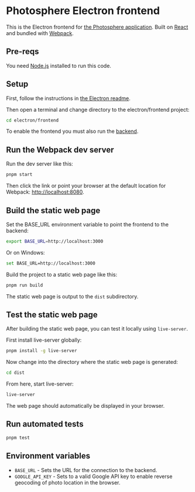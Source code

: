 # Photosphere Electron frontend

This is the Electron frontend for [the Photosphere application](https://rapidfullstackdevelopment.com/example-application). Built on [React](https://reactjs.org/) and bundled with [Webpack](https://webpack.js.org/).

## Pre-reqs

You need [Node.js](https://nodejs.org/) installed to run this code.

## Setup

First, follow the instructions in [the Electron readme](../README.md).

Then open a terminal and change directory to the electron/frontend project:

```bash
cd electron/frontend
```

To enable the frontend you must also run the [backend](../../backend/README.md).

## Run the Webpack dev server

Run the dev server like this:

```bash
pnpm start
```

Then click the link or point your browser at the default location for Webpack: [http://localhost:8080](http://localhost:8080).

## Build the static web page

Set the BASE_URL environment variable to point the frontend to the backend:

```bash
export BASE_URL=http://localhost:3000
```

Or on Windows:

```bash
set BASE_URL=http://localhost:3000
```

Build the project to a static web page like this:

```bash
pnpm run build
```

The static web page is output to the `dist` subdirectory.

## Test the static web page

After building the static web page, you can test it locally using `live-server`.

First install live-server globally:

```bash
pnpm install -g live-server
```

Now change into the directory where the static web page is generated:

```bash
cd dist
```

From here, start live-server:

```bash
live-server
```

The web page should automatically be displayed in your browser.

## Run automated tests

```bash
pnpm test
```

## Environment variables

- `BASE_URL` - Sets the URL for the connection to the backend.
- `GOOGLE_API_KEY` - Sets to a valid Google API key to enable reverse geocoding of photo location in the browser.